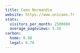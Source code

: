 ```yaml
---
title: Caen Normandie
website: https://www.unicaen.fr
stats:
  visitors_per_month: 2500000
  average_pageviews: 5.16
carbon:
  home: 0.88
  legal: 0.76
---
```

